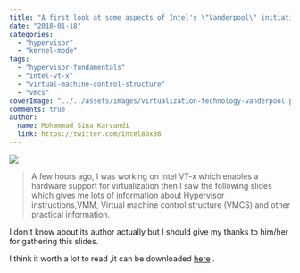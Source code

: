 ```yaml
---
title: "A first look at some aspects of Intel's \"Vanderpool\" initiative"
date: "2018-01-18"
categories: 
  - "hypervisor"
  - "kernel-mode"
tags: 
  - "hypervisor-fundamentals"
  - "intel-vt-x"
  - "virtual-machine-control-structure"
  - "vmcs"
coverImage: "../../assets/images/virtualization-technology-vanderpool.png"
comments: true
author:
  name: Mohammad Sina Karvandi
  link: https://twitter.com/Intel80x86
---
```


![](../../assets/images/virtualization-technology-vanderpool.png)

> A few hours ago, I was working on Intel VT-x which enables a hardware support for virtualization then I saw the following slides which gives me lots of information about Hypervisor instructions,VMM, Virtual machine control structure (VMCS) and other practical information.

I don't know about its author actually but I should give my thanks to him/her for gathering this slides.

I think it worth a lot to read ,it can be downloaded [here](../../assets/files/lesson17.ppt) .
